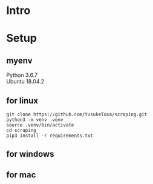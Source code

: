 # Intro


# Setup
## myenv
Python 3.6.7  
Ubuntu 18.04.2

## for linux
    git clone https://github.com/YusukeTosa/scraping.git
    python3 -m venv .venv
    source .venv/bin/activate
    cd scraping
    pip3 install -r requirements.txt

## for windows

## for mac

